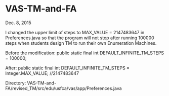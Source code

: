# VAS-TM-and-FA

Dec. 8, 2015

I changed the upper limit of steps to MAX_VALUE = 2147483647 in Preferences.java so that the program will not stop after running 100000 steps when students design TM to run their own Enumeration Machines.

Before the modification: public static final int DEFAULT_INFINITE_TM_STEPS = 100000;

After: public static final  int DEFAULT_INFINITE_TM_STEPS = Integer.MAX_VALUE; //2147483647

Directory: VAS-TM-and-FA/revised_TM/src/edu/usfca/vas/app/Preferences.java

